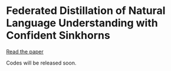 # Federated Distillation of Natural Language Understanding with Confident Sinkhorns

[Read the paper](https://arxiv.org/pdf/2110.02432.pdf)

Codes will be released soon.
